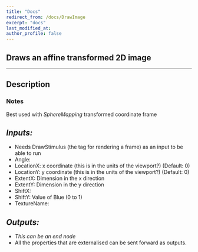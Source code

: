 ```yaml
---
title: "Docs"
redirect_from: /docs/DrawImage
excerpt: "docs"
last_modified_at: 
author_profile: false
---
```

## Draws an affine transformed 2D image

***
## Description

### Notes
Best used with _SphereMapping_ transformed coordinate frame

## _Inputs:_ 
* Needs DrawStimulus (the tag for rendering a frame) as an input to be able to run
* Angle:
* LocationX: x coordinate (this is in the units of the viewport?) (Default: 0)
* LocationY: y coordinate (this is in the units of the viewport?) (Default: 0)
* ExtentX: Dimension in the x direction
* ExtentY: Dimension in the y direction
* ShiftX: 
* ShiftY: Value of Blue (0 to 1)
* TextureName: 

## _Outputs:_
* _This can be an end node_
* All the properties that are externalised can be sent forward as outputs.
